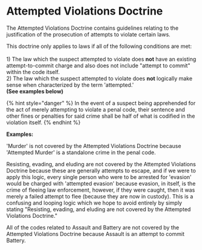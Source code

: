 # Attempted Violations Doctrine

The Attempted Violations Doctrine contains guidelines relating to the justification of the prosecution of attempts to violate certain laws.&#x20;

This doctrine only applies to laws if all of the following conditions are met:\
\
1\) The law which the suspect attempted to violate does **not** have an existing attempt-to-commit charge and also does not include "attempt to commit" within the code itself. \
2\) The law which the suspect attempted to violate does **not** logically make sense when characterized by the term 'attempted.' \
**(See examples below)**

{% hint style="danger" %}
In the event of a suspect being apprehended for the act of merely attempting to violate a penal code, their sentence and other fines or penalties for said crime shall be half of what is codified in the violation itself.&#x20;
{% endhint %}

**Examples:**&#x20;

'Murder' is not covered by the Attempted Violations Doctrine because 'Attempted Murder' is a standalone crime in the penal code.&#x20;

Resisting, evading, and eluding are not covered by the Attempted Violations Doctrine because these are generally attempts to escape, and if we were to apply this logic, every single person who were to be arrested for 'evasion' would be charged with 'attempted evasion' because evasion, in itself, is the crime of fleeing law enforcement, however, if they were caught, then it was merely a failed attempt to flee (because they are now in custody). This is a confusing and looping logic which we hope to avoid entirely by simply stating "Resisting, evading, and eluding are not covered by the Attempted Violations Doctrine."

All of the codes related to Assault and Battery are not covered by the Attempted Violations Doctrine because Assault is an attempt to commit Battery.&#x20;
